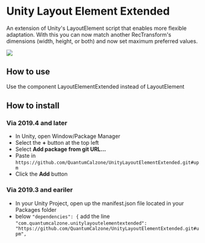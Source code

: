 # Unity Layout Element Extended
An extension of Unity's LayoutElement script that enables more flexible adaptation. With this you can now match another RecTransform's dimensions (width, height, or both) and now set maximum preferred values.

![](https://imgur.com/zAVNpaA.png)

## How to use
Use the component LayoutElementExtended instead of LayoutElement

## How to install
### Via 2019.4 and later
- In Unity, open Window/Package Manager
- Select the 	**+** button at the top left
- Select 	**Add package from git URL...**
- Paste in ```https://github.com/QuantumCalzone/UnityLayoutElementExtended.git#upm```
- Click the **Add** button

### Via 2019.3 and eariler
- In your Unity Project, open up the manifest.json file located in your Packages folder
- below ```"dependencies": {``` add the line ```"com.quantumcalzone.unitylayoutelementextended": "https://github.com/QuantumCalzone/UnityLayoutElementExtended.git#upm",```
